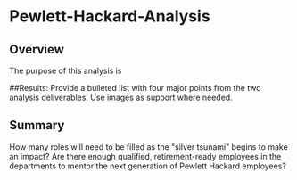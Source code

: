 # Pewlett-Hackard-Analysis
## Overview
The purpose of this analysis is 

##Results: 
Provide a bulleted list with four major points from the two analysis deliverables. Use images as support where needed.

## Summary

How many roles will need to be filled as the "silver tsunami" begins to make an impact?
Are there enough qualified, retirement-ready employees in the departments to mentor the next generation of Pewlett Hackard employees?
